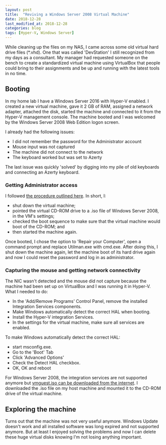 ```yaml
---
layout: post
title:  "Reviving a Windows Server 2008 Virtual Machine"
date: 2018-12-28
last_modified_at: 2018-12-28
categories: blog
tags: [Hyper-V, Windows Server] 
---
```


While cleaning up the files on my NAS, I came across some old virtual hard drive files (*.vhd). One that was called 'DevStation' I still recognized from my days as a consultant. My manager had requested someone on the bench to create a standardized virtual machine using VirtualBox that people could bring to their assignments and be up and running with the latest tools in no time.

## Booting

In my home lab I have a Windows Server 2016 with Hyper-V enabled. I created a new virtual machine, gave it 2 GB of RAM, assigned a network adapter, attached the disk, started the machine and connected to it from the Hyper-V management console. The machine booted and I was welcomed by the Windows Server 2008 Web Edition logon screen. 

I already had the following issues:
- I did not remember the password for the Administrator account
- Mouse input was not captured
- The machine did not connect to the network
- The keyboard worked but was set to Azerty

The last issue was quickly 'solved' by digging into my pile of old keyboards and connecting an Azerty keyboard.

### Getting Administrator access
I followed [the procedure outlined here](https://serverfault.com/questions/469390/resetting-administrator-password-on-windows-server-2008-r2-over-raid). In short, I:
- shut down the virtual machine;
- pointed the virtual CD-ROM drive to a .iso file of Windows Server 2008, in the VM's settings;
- checked the boot sequence to make sure that the virtual machine would boot of the CD-ROM; and 
- then started the machine again.

Once booted, I chose the option to 'Repair your Computer', open a command prompt and replace Utilman.exe with cmd.exe. After doing this, I shut down the machine again, let the machine boot of its hard drive again and now I could reset the password and log in as administrator.

### Capturing the mouse and getting network connectivity
The NIC wasn't detected and the mouse did not capture because the machine had been set up on VirtualBox and I was running it in Hyper-V. What I needed to do:
- In the 'Add/Remove Programs' Control Panel, remove the installed Integration Services components.
- Make Windows automatically detect the correct HAL when booting.
- Install the Hyper-V integration Services.
- In the settings for the virtual machine, make sure all services are enabled.

To make Windows automatically detect the correct HAL:
- start msconfig.exe. 
- Go to the 'Boot' Tab
- Click 'Advanced Options'
- Check the Detect HAL checkbox.
- OK, OK and reboot

For Windows Server 2008, the integration services are not supported anymore but [vmguest.iso can be downloaded from the internet](https://smudj.wordpress.com/2017/03/02/vmguest-iso-for-older-windows-oses-in-win102016/). I downloaded the .iso file on my host machine and mounted it to the CD-ROM drive of the virtual machine.

## Exploring the machine
Turns out that the machine was not very useful anymore. Windows Update doesn't work and all installed software was long expired and not supported anymore. But at least I enjoyed solving the problems and now I can delete these huge virtual disks knowing I'm not losing anything important.

